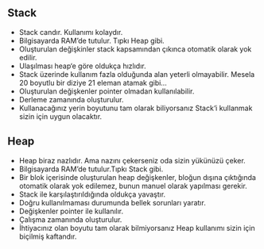 ## Stack
* Stack candır. Kullanımı kolaydır.
* Bilgisayarda RAM’de tutulur. Tıpkı Heap gibi.
* Oluşturulan değişkinler stack kapsamından çıkınca otomatik olarak yok edilir.
* Ulaşılması heap‘e göre oldukça hızlıdır.
* Stack üzerinde kullanım fazla olduğunda alan yeterli olmayabilir. Mesela 20 boyutlu bir diziye 21 eleman atamak gibi…
* Oluşturulan değişkenler pointer olmadan kullanılabilir.
* Derleme zamanında oluşturulur.
* Kullanacağınız yerin boyutunu tam olarak biliyorsanız Stack‘i kullanmak sizin için uygun olacaktır.
## Heap
* Heap biraz nazlıdır. Ama nazını çekerseniz oda sizin yükünüzü çeker.
* Bilgisayarda RAM’de tutulur.Tıpkı Stack gibi.
* Bir blok içerisinde oluşturulan heap değişkenler, bloğun dışına çıktığında otomatik olarak yok edilemez, bunun manuel olarak yapılması gerekir.
* Stack ile karşılaştırıldığında oldukça yavaştır.
* Doğru kullanılmaması durumunda bellek sorunları yaratır.
* Değişkenler pointer ile kullanılır.
* Çalışma zamanında oluşturulur.
* İhtiyacınız olan boyutu tam olarak bilmiyorsanız Heap kullanımı sizin için biçilmiş kaftandır.
